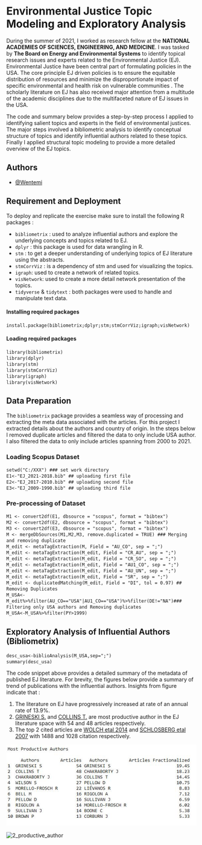 # Environmental Justice Topic Modeling and Exploratory Analysis

During the summer of 2021, I worked as research fellow at the **NATIONAL ACADEMIES OF SCIENCES, ENGINEERING, AND MEDICINE**. I was tasked by **The Board on Energy and Environmental Systems** to identify topical research issues and experts related to the Environmental Justice (EJ). Environmental
Justice have been central part of formulating policies in the USA. The core principle EJ driven policies is to ensure the equitable distribution of resources and minimize the disproportionate impact of specific environmental and health risk on vulnerable communities . The scholarly literature on EJ
has also received major attention from a multitude of the academic disciplines due to the multifaceted nature of EJ issues in the USA.

The code and summary below provides a step-by-step process I applied to identifying salient topics and experts in the field of environmental justices. The major steps involved a bibliometric analysis to identify conceptual structure of topics and identify influential authors related to these topics.
Finally I applied structural topic modeling to provide a more detailed overview of the EJ topics.

## Authors

- [@Wentemi](https://github.com/Wentemi)


## Requirement and Deployment
To deploy and replicate the exercise make sure to install the following R packages :

-  `bibliometrix` : used to analyze influential authors and explore the underlying concepts and topics related to EJ.
-  `dplyr` : this package is used for data wrangling in R.
-  `stm` : to get a deeper understanding of underlying topics of EJ literature using the abstracts.
-  `stmCorrViz` : is a dependency of stm and used for visualizing the topics.
-  `igraph`: used to create a network of related topics.
-  `visNetwork`: used to create a more detail network presentation of the topics.
-  `tidyverse` & `tidytext` : both packages were used to handle and manipulate text data.
#### Installing required packages
```{r}
install.package(bibliometrix;dplyr;stm;stmCorrViz;igraph;visNetwork)
```
#### Loading required packages
```{r}
library(bibliometrix)
library(dplyr)
library(stm)
library(stmCorrViz)
library(igraph)
library(visNetwork)
```

## Data Preparation
The `bibliometrix` package provides a seamless way of processing and extracting the meta data associated with the articles. For this project I extracted details about the authors and country of origin. In the steps below I removed duplicate articles and filtered the data to only include USA author.
I also filtered the data to only include articles spanning from 2000 to 2021.
### Loading Scopus Dataset
```{r}
setwd("C:/XXX") ### set work directory
E1<-"EJ_2021-2018.bib" ## uploading first file 
E2<-"EJ_2017-2010.bib" ## uploading second file
E3<-"EJ_2009-1990.bib" ## uploading third file 
```
### Pre-processing of Dataset
```{r} 
M1 <- convert2df(E1, dbsource = "scopus", format = "bibtex")
M2 <- convert2df(E2, dbsource = "scopus", format = "bibtex")
M3 <- convert2df(E3, dbsource = "scopus", format = "bibtex")
M <- mergeDbSources(M1,M2,M3, remove.duplicated = TRUE) ### Merging and removing duplicate
M_edit <- metaTagExtraction(M, Field = "AU_CO", sep = ";")
M_edit <- metaTagExtraction(M_edit, Field = "CR_AU", sep = ";")
M_edit <- metaTagExtraction(M_edit, Field = "CR_SO", sep = ";")
M_edit <- metaTagExtraction(M_edit, Field = "AU1_CO", sep = ";")
M_edit <- metaTagExtraction(M_edit, Field = "AU_UN", sep = ";")
M_edit <- metaTagExtraction(M_edit, Field = "SR", sep = ";")
M_edit <- duplicatedMatching(M_edit, Field = "DI", tol = 0.97) ## Removing Duplicates
M_USA<-M_edit%>%filter(AU_CO=="USA"|AU1_CO=="USA")%>%filter(DE!="NA")### Filtering only USA authors and Removing duplicates
M_USA<-M_USA%>%filter(PY>1999)
```
## Exploratory Analysis of Influential Authors (Bibliometrix)
```{r}
desc_usa<-biblioAnalysis(M_USA,sep=";")
summary(desc_usa)
```
The code snippet above provides a detailed summary of the metadata of published EJ literature. For brevity, the figures below provide a summary of trend of publications with the influential authors. 
Insights from figure indicate that : 
1.  The literature on EJ have progressively increased at rate of an annual rate of 13.9%.
2.  [GRINESKI S.](https://faculty.utah.edu/u6016976-SARA_ELIZABETH_GRINESKI/hm/index.hml) and [COLLINS T.](https://faculty.utah.edu/u0201634-TIMOTHY_WILLIAM_COLLINS/research/index.hml) are most productive author in the EJ literature space with 54 and 48 articles respectively.
3.  The top 2 cited articles are [WOLCH etal 2014](https://www.sciencedirect.com/science/article/pii/S0169204614000310) and [SCHLOSBERG etal 2007](https://oxford.universitypressscholarship.com/view/10.1093/acprof:oso/9780199286294.001.0001/acprof-9780199286294) with 1488 and 1028 citation
    respectively.

![1_growthrate](https://github.com/Wentemi/EJ/blob/main/folder/2_productive_author.JPG)

![2_productive_author]()

